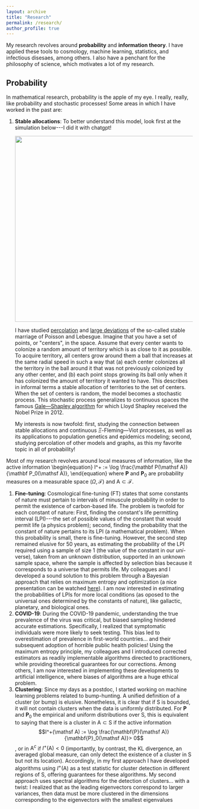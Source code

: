 ```yaml
---
layout: archive
title: "Research"
permalink: /research/
author_profile: true
---
```



My research revolves around **probability** and **information theory**. I have applied these tools to cosmology, machine learning, statistics, and infectious disesaes, among others. I also have a penchant for the philosophy of science, which motivates a lot of my research. 

## Probability

In mathematical research, probability is the apple of my eye. I really, really, like probability and stochastic processes! Some areas in which I have worked in the past are:

1. **Stable allocations**: To better understand this model, look first at the simulation below---I did it with chatgpt!
   <center>
   <img src="https://github.com/user-attachments/assets/dbfd1f4b-fd22-41da-9fc2-56098e6cc7fa" width="500" height="500">
   </center>
   
   I have studied [percolation](https://arxiv.org/pdf/0909.5325) and [large deviations](https://arxiv.org/pdf/0911.1429) of the so-called stable marriage of Poisson and Lebesgue. Imagine that you have a set of points, or "centers", in the space. Assume that every center wants to colonize a random amount of territory which is as close to it as possible. To acquire territory, all centers grow around them a ball that increases at the same radial speed in such a way that (a) each center colonizes all the territory in the ball around it that was not previously colonized by any other center, and (b) each point stops growing its ball only when it has colonized the amount of territory it wanted to have. This describes in informal terms a stable allocation of territories to the set of centers. When the set of centers is random, the model becomes a stochastic process. This stochastic process generalizes to continuous spaces the famous [Gale—Shapley algorithm](https://www.eecs.harvard.edu/cs286r/courses/fall09/papers/galeshapley.pdf) for which Lloyd Shapley received the Nobel Prize in 2012.

  
   My interests is now twofold: first, studying the connection between stable allocations and continuous $\Xi$-Fleming—Viot processes, as well as its  applications to population genetics and epidemics modeling; second, studying percolation of other models and graphs, as this my favorite topic in all of probability! 


Most of my research revolves around local measures of information, like the active information
\begin{equation}
  I^+ := \log \frac{\mathbf P(\mathsf A)}{\mathbf P_0(\mathsf A)},
\end{equation}
where $\mathbf P$ and $\mathbf P_0$ are probability measures on a measurable space $(\Omega, \mathcal F)$ and $\mathsf A \subset \mathcal F$.
1. **Fine-tuning**: Cosmological fine-tuning (FT) states that some constants of nature must pertain to intervals of minuscule probability in
order to permit the existence of carbon-based life. The problem is twofold for each constant of nature: First, finding the constant's life permitting interval (LPI)---the set of possible values of the constant that would permit life (a physics problem); second, finding the probability that the constant of nature pertains to its LPI (a mathematical problem). When this probability is small, there is fine-tuning. However, the second step remained elusive for 50 years, as estimating the probability of the LPI required using a sample of size 1 (the value of the constant in our _uni_-verse), taken from an unknown distribution, supported in an unknown sample space, where the sample is affected by selection bias because it corresponds to a universe that permits life. My colleagues and I developed a sound solution to this problem through a Bayesian approach that relies on maximum entropy and optimization (a nice presentation can be watched [here](https://www.youtube.com/watch?v=3_ZrLrrSTTE)). I am now interested in estimating the probabilities of LPIs for more local conditions (as oposed to the universal ones determined by the constants of nature), like gallactic, planetary, and biological ones. 
2. **COVID-19**: During the COVID-19 pandemic, understanding the true prevalence of the virus was critical, but biased sampling hindered accurate estimations. Specifically, I realized that symptomatic individuals were more likely to seek testing. This bias led to overestimation of prevalence in first-world countries... and their subsequent adoption of horrible public health policies! Using the maximum entropy principle, my colleagues and I introduced corrected estimators as readily implementable algorithms directed to practitioners, while providing theoretical guarantees for our corrections. Among others, I am now interested in implementing these developments to artificial intelligence, where biases of algorithms are a huge ethical problem.
3. **Clustering**: Since my days as a postdoc, I started working on machine learning problems related to bump-hunting. A unified definition of a cluster (or bump) is elusive. Nonetheless, it is clear that if $\mathsf S$ is bounded, it will not contain clusters when the data is uniformly distributed. For $\mathbf P$ and $\mathbf P_0$ the empirical and uniform distributions over $\mathsf S$, this is equivalent to saying that there is a cluster in $\mathsf A \subset \mathsf S$ if the active information $$I^+(\mathsf A) := \log \frac{\mathbf{P}(\mathsf A)}{\mathbf{P}_0(\mathsf A)}> 0$$, or in $\mathsf A^c$ if $I^+(\mathsf A) < 0$ (importantly, by contrast, the KL divergence, an averaged global measure, can only detect the existence of a cluster in $\mathsf S$ but not its location). Accordingly, in my first approach I have developed algorithms using $I^+(\mathsf A)$ as a test statistic for cluster detection in different regions of $\mathsf S$, offering guarantees for these algorithms. My second approach uses spectral algorithms for the detection of clusters... with a twist: I realized that as the leading eigenvectors correspond to larger variances, then data must be more clustered in the dimensions corresponding to the eigenvectors with the smallest eigenvalues

